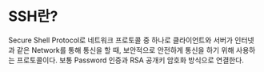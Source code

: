 # SSH란?
Secure Shell Protocol로 네트워크 프로토콜 중 하나로 클라이언트와 서버가 인터넷과 같은 Network를 통해 통신을 할 때, 보안적으로 안전하게 통신을 하기 위해 사용하는 프로토콜이다. 보통 Password 인증과 RSA 공개키 암호화 방식으로 연결한다.